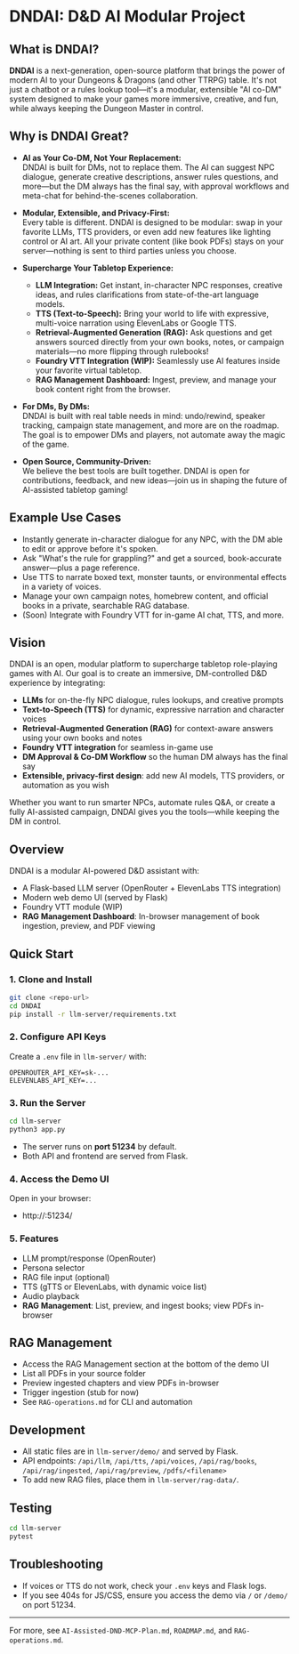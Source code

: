 # DNDAI: D&D AI Modular Project

## What is DNDAI?

**DNDAI** is a next-generation, open-source platform that brings the power of modern AI to your Dungeons & Dragons (and other TTRPG) table. It's not just a chatbot or a rules lookup tool—it's a modular, extensible "AI co-DM" system designed to make your games more immersive, creative, and fun, while always keeping the Dungeon Master in control.

## Why is DNDAI Great?

- **AI as Your Co-DM, Not Your Replacement:**  
  DNDAI is built for DMs, not to replace them. The AI can suggest NPC dialogue, generate creative descriptions, answer rules questions, and more—but the DM always has the final say, with approval workflows and meta-chat for behind-the-scenes collaboration.

- **Modular, Extensible, and Privacy-First:**  
  Every table is different. DNDAI is designed to be modular: swap in your favorite LLMs, TTS providers, or even add new features like lighting control or AI art. All your private content (like book PDFs) stays on your server—nothing is sent to third parties unless you choose.

- **Supercharge Your Tabletop Experience:**  
  - **LLM Integration:** Get instant, in-character NPC responses, creative ideas, and rules clarifications from state-of-the-art language models.
  - **TTS (Text-to-Speech):** Bring your world to life with expressive, multi-voice narration using ElevenLabs or Google TTS.
  - **Retrieval-Augmented Generation (RAG):** Ask questions and get answers sourced directly from your own books, notes, or campaign materials—no more flipping through rulebooks!
  - **Foundry VTT Integration (WIP):** Seamlessly use AI features inside your favorite virtual tabletop.
  - **RAG Management Dashboard:** Ingest, preview, and manage your book content right from the browser.

- **For DMs, By DMs:**  
  DNDAI is built with real table needs in mind: undo/rewind, speaker tracking, campaign state management, and more are on the roadmap. The goal is to empower DMs and players, not automate away the magic of the game.

- **Open Source, Community-Driven:**  
  We believe the best tools are built together. DNDAI is open for contributions, feedback, and new ideas—join us in shaping the future of AI-assisted tabletop gaming!

## Example Use Cases

- Instantly generate in-character dialogue for any NPC, with the DM able to edit or approve before it's spoken.
- Ask "What's the rule for grappling?" and get a sourced, book-accurate answer—plus a page reference.
- Use TTS to narrate boxed text, monster taunts, or environmental effects in a variety of voices.
- Manage your own campaign notes, homebrew content, and official books in a private, searchable RAG database.
- (Soon) Integrate with Foundry VTT for in-game AI chat, TTS, and more.

## Vision
DNDAI is an open, modular platform to supercharge tabletop role-playing games with AI. Our goal is to create an immersive, DM-controlled D&D experience by integrating:
- **LLMs** for on-the-fly NPC dialogue, rules lookups, and creative prompts
- **Text-to-Speech (TTS)** for dynamic, expressive narration and character voices
- **Retrieval-Augmented Generation (RAG)** for context-aware answers using your own books and notes
- **Foundry VTT integration** for seamless in-game use
- **DM Approval & Co-DM Workflow** so the human DM always has the final say
- **Extensible, privacy-first design**: add new AI models, TTS providers, or automation as you wish

Whether you want to run smarter NPCs, automate rules Q&A, or create a fully AI-assisted campaign, DNDAI gives you the tools—while keeping the DM in control.

## Overview
DNDAI is a modular AI-powered D&D assistant with:
- A Flask-based LLM server (OpenRouter + ElevenLabs TTS integration)
- Modern web demo UI (served by Flask)
- Foundry VTT module (WIP)
- **RAG Management Dashboard**: In-browser management of book ingestion, preview, and PDF viewing

## Quick Start

### 1. Clone and Install
```bash
git clone <repo-url>
cd DNDAI
pip install -r llm-server/requirements.txt
```

### 2. Configure API Keys
Create a `.env` file in `llm-server/` with:
```
OPENROUTER_API_KEY=sk-...
ELEVENLABS_API_KEY=...
```

### 3. Run the Server
```bash
cd llm-server
python3 app.py
```
- The server runs on **port 51234** by default.
- Both API and frontend are served from Flask.

### 4. Access the Demo UI
Open in your browser:
- http://<your-server-ip>:51234/

### 5. Features
- LLM prompt/response (OpenRouter)
- Persona selector
- RAG file input (optional)
- TTS (gTTS or ElevenLabs, with dynamic voice list)
- Audio playback
- **RAG Management**: List, preview, and ingest books; view PDFs in-browser

## RAG Management
- Access the RAG Management section at the bottom of the demo UI
- List all PDFs in your source folder
- Preview ingested chapters and view PDFs in-browser
- Trigger ingestion (stub for now)
- See `RAG-operations.md` for CLI and automation

## Development
- All static files are in `llm-server/demo/` and served by Flask.
- API endpoints: `/api/llm`, `/api/tts`, `/api/voices`, `/api/rag/books`, `/api/rag/ingested`, `/api/rag/preview`, `/pdfs/<filename>`
- To add new RAG files, place them in `llm-server/rag-data/`.

## Testing
```bash
cd llm-server
pytest
```

## Troubleshooting
- If voices or TTS do not work, check your `.env` keys and Flask logs.
- If you see 404s for JS/CSS, ensure you access the demo via `/` or `/demo/` on port 51234.

---
For more, see `AI-Assisted-DND-MCP-Plan.md`, `ROADMAP.md`, and `RAG-operations.md`.
